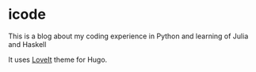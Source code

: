 # icode

This is a blog about my coding experience in Python and learning of Julia and Haskell

It uses [LoveIt](https://hugoloveit.com/) theme for Hugo.
